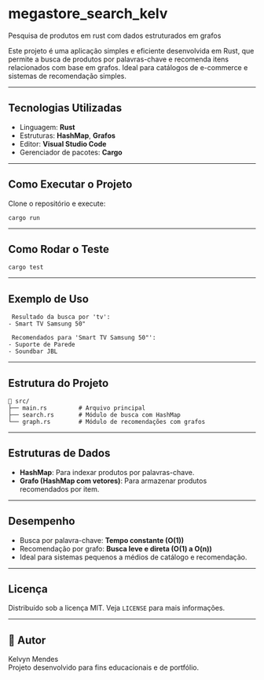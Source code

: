 # megastore_search_kelv
Pesquisa de produtos em rust com dados estruturados em grafos

Este projeto é uma aplicação simples e eficiente desenvolvida em Rust, que permite a busca de produtos por palavras-chave e recomenda itens relacionados com base em grafos. Ideal para catálogos de e-commerce e sistemas de recomendação simples.

---

##  Tecnologias Utilizadas

-  Linguagem: **Rust**
-  Estruturas: **HashMap**, **Grafos**
-  Editor: **Visual Studio Code**
-  Gerenciador de pacotes: **Cargo**

---

##  Como Executar o Projeto

Clone o repositório e execute:

```PROMPT
cargo run
```

---

##  Como Rodar o Teste

```PROMPT
cargo test
```

---

##  Exemplo de Uso

```text
 Resultado da busca por 'tv':
- Smart TV Samsung 50"

 Recomendados para 'Smart TV Samsung 50"':
- Suporte de Parede
- Soundbar JBL
```

---

##  Estrutura do Projeto

```text
📁 src/
├── main.rs         # Arquivo principal
├── search.rs       # Módulo de busca com HashMap
└── graph.rs        # Módulo de recomendações com grafos
```

---

##  Estruturas de Dados

- **HashMap**: Para indexar produtos por palavras-chave.
- **Grafo (HashMap com vetores)**: Para armazenar produtos recomendados por item.

---

## Desempenho

- Busca por palavra-chave: **Tempo constante (O(1))**
- Recomendação por grafo: **Busca leve e direta (O(1) a O(n))**
- Ideal para sistemas pequenos a médios de catálogo e recomendação.

---

##  Licença

Distribuído sob a licença MIT. Veja `LICENSE` para mais informações.

---

## 👤 Autor

Kelvyn Mendes  
Projeto desenvolvido para fins educacionais e de portfólio.
